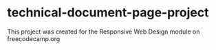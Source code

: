 # technical-document-page-project
This project was created for the Responsive Web Design module on freecodecamp.org
